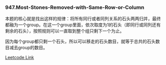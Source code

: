 ### 947.Most-Stones-Removed-with-Same-Row-or-Column

本题的核心就是找出这样的规律：将所有同行或者同列关系的石头两两归并，最终都融为一个group。在这一个group里面，依次取度为1的石头（即同行或同列还有剩余的石头），按照规则可以一直取到整个组只剩下一个为止。

因为每个group都只剩一个石头，所以可以移走的石头数目，就等于总共的石头数目减去group的数目。


[Leetcode Link](https://leetcode.com/problems/most-stones-removed-with-same-row-or-column)